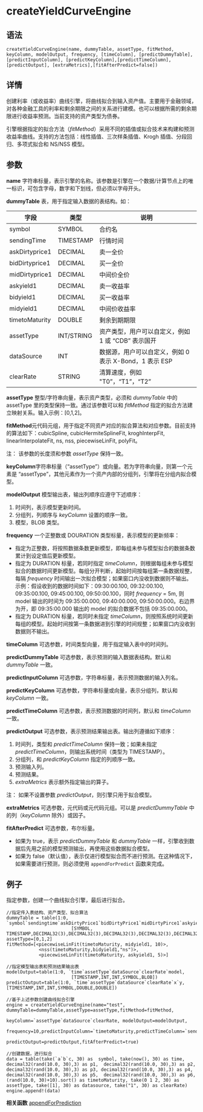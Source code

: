 # createYieldCurveEngine

## 语法

`createYieldCurveEngine(name, dummyTable, assetType, fitMethod, keyColumn,
modelOutput, frequency, [timeColumn], [predictDummyTable],[predictInputColumn],
[predictKeyColumn],[predictTimeColumn], [predictOutput],
[extraMetrics],[fitAfterPredict=false])`

## 详情

创建利率（或收益率）曲线引擎，将曲线拟合到输入资产值。主要用于金融领域，对各种金融工具的利率和剩余期限之间的关系进行建模。也可以根据所需的剩余期限进行收益率预测。当前支持的资产类型为债券。

引擎根据指定的拟合方法（*fitMethod*）采用不同的插值或拟合技术来构建和预测收益率曲线。支持的方法包括：线性插值、三次样条插值、Krogh
插值、分段回归、多项式拟合和 NS/NSS 模型。

## 参数

**name** 字符串标量，表示引擎的名称。该参数是引擎在一个数据/计算节点上的唯一标识，可包含字母，数字和下划线，但必须以字母开头。

**dummyTable** 表，用于指定输入数据的表结构。如：

| 字段 | 类型 | 说明 |
| --- | --- | --- |
| symbol | SYMBOL | 合约名 |
| sendingTime | TIMESTAMP | 行情时间 |
| askDirtyprice1 | DECIMAL | 卖一全价 |
| bidDirtyprice1 | DECIMAL | 买一全价 |
| midDirtyprice1 | DECIMAL | 中间价全价 |
| askyield1 | DECIMAL | 卖一收益率 |
| bidyield1 | DECIMAL | 买一收益率 |
| midyield1 | DECIMAL | 中间价收益率 |
| timetoMaturity | DOUBLE | 剩余到期期限 |
| assetType | INT/STRING | 资产类型，用户可以自定义，例如 1 或 “CDB” 表示国开 |
| dataSource | INT | 数据源，用户可以自定义，例如 0 表示 X-Bond，1 表示 ESP |
| clearRate | STRING | 清算速度，例如 "T0”，“T1”，“T2” |

**assetType** 整型/字符串向量，表示资产类型，必须和 *dummyTable* 中的 assetType 里的类型保持一致。通过该参数可以和
*fitMethod* 指定的拟合方法建立映射关系。输入示例：[0,1,2]。

**fitMethod**元代码元组，用于指定不同资产对应的拟合算法和对应参数。目前支持的算法如下：cubicSpline,
cubicHermiteSplineFit, kroghInterpFit, linearInterpolateFit, ns, nss,
piecewiseLinFit, polyFit。

注： 该参数的长度须和参数 *assetType*
保持一致。

**keyColumn**字符串标量（“assetType”）或向量。若为字符串向量，则第一个元素是
“assetType”，其他元素作为一个资产内部的分组列，引擎将在分组内拟合模型。

**modelOutput** 模型输出表，输出列顺序应遵守下述顺序：

1. 时间列，表示模型更新时间。
2. 分组列，列顺序与 *keyColumn* 设置的顺序一致。
3. 模型，BLOB 类型。

**frequency** 一个正整数或 DOURATION 类型标量，表示模型的更新频率：

* 指定为正整数，将按照数据条数更新模型，即每组未参与模型拟合的数据条数累计到设定值后更新模型。
* 指定为 DURATION 标量，若同时指定
  *timeColumn*，则根据每组未参与模型拟合的数据时间更新模型。每组分开判断，起始时间按每组第一条数据规整，每隔
  *frequency* 时间输出一次拟合模型；如果窗口内没收到数据则不输出。示例：假设收到的数据时间如下：09:30:00.100,
  09:32:00.100, 09:35:00.100, 09:45:00.100, 09:50:00.100，同时 *frequency* =
  5m, 则 model 输出的时间为 09:35:00.000, 09:40:00.000, 09:50:00.000。右边界为开，即
  09:35:00.000 输出的 model 的拟合数据不包括 09:35:00.000。
* 指定为 DURATION 标量，若同时未指定
  *timeColumn*，则按照系统时间更新每组的模型。起始时间按第一条数据进到引擎的时间规整；如果窗口内没收到数据则不输出。

**timeColumn** 可选参数，时间类型向量，用于指定输入表中的时间列。

**predictDummyTable** 可选参数，表示预测的输入数据表结构。默认和 *dummyTable* 一致。

**predictInputColumn** 可选参数，字符串标量，表示预测数据的输入列名。

**predictKeyColumn** 可选参数，字符串标量或向量，表示分组列，默认和 *keyColumn* 一致。

**predictTimeColumn** 可选参数，表示预测数据的时间列，默认和 *timeColumn* 一致。

**predictOutput** 可选参数，表示预测结果输出表。输出列遵循如下顺序：

1. 时间列，类型和 *predictTimeColumn* 保持一致；如果未指定
   *predictTimeColumn*，则输出系统时间（类型为 TIMESTAMP）。
2. 分组列，和 *predictKeyColumn* 指定的列顺序一致。
3. 预测输入列。
4. 预测结果。
5. *extraMetrics* 表示额外指定输出的算子。

注： 如果不设置参数 *predictOutput*，则引擎只用于拟合模型。

**extraMetrics** 可选参数，元代码或元代码元组。可以是 *predictDummyTable* 中的列（*keyColumn*
除外）或因子。

**fitAfterPredict** 可选参数，布尔标量。

* 如果为 true，表示 *predictDummyTable* 和 *dummyTable*
  一样，引擎收到数据后先用之前的模型预测输出，再使用这些数据拟合模型。
* 如果为 false（默认值），表示仅进行模型拟合而不进行预测。在这种情况下，如果需要进行预测，则必须使用
  `appendForPredict` 函数来完成。

## 例子

指定参数，创建一个曲线拟合引擎，最后进行拟合。

```
//指定传入表结构、资产类型、拟合算法
dummyTable = table(1:0, `symbol`sendingtime`askDirtyPrice1`bidDirtyPrice1`midDirtyPirce1`askyield1`bidyield1`midyield1`timetoMaturity`assetType`datasource`clearRate,
                        [SYMBOL, TIMESTAMP,DECIMAL32(3),DECIMAL32(3),DECIMAL32(3),DECIMAL32(3),DECIMAL32(3),DECIMAL32(3),DOUBLE,INT,INT,STRING])
assetType=[0,1,2]
fitMethod=[<piecewiseLinFit(timetoMaturity, midyield1, 10)>,
            <nss(timetoMaturity,bidyield1,"ns")>,
            <piecewiseLinFit(timetoMaturity, askyield1, 5)>]

//指定模型输出表和预测结果输出表
modelOutput=table(1:0, `time`assetType`dataSource`clearRate`model,
                        [TIMESTAMP,INT,INT,SYMBOL,BLOB])
predictOutput=table(1:0, `time`assetType`dataSource`clearRate`x`y,[TIMESTAMP,INT,INT,SYMBOL,DOUBLE,DOUBLE])

//基于上述参数创建曲线拟合引擎
engine = createYieldCurveEngine(name="test", dummyTable=dummyTable,assetType=assetType,fitMethod=fitMethod,
                                keyColumn=`assetType`dataSource`clearRate, modelOutput=modelOutput,
                                frequency=10,predictInputColumn=`timetoMaturity,predictTimeColumn=`sendingtime,
                                predictOutput=predictOutput,fitAfterPredict=true)

//创建数据，进行拟合
data = table(take(`a`b`c, 30) as  symbol, take(now(), 30) as time, decimal32(rand(10.0, 30),3) as p1,  decimal32(rand(10.0, 30),3) as p2,  decimal32(rand(10.0, 30),3) as p3, decimal32(rand(10.0, 30),3) as p4,  decimal32(rand(10.0, 30),3) as p5,  decimal32(rand(10.0, 30),3) as p6, (rand(10.0, 30)+10).sort() as timetoMaturity, take(0 1 2, 30) as assetType, take([1], 30) as datasource, take("1", 30) as clearRate)
engine.append!(data)
```

**相关函数**
[appendForPrediction](../a/appendforprediction.md)

